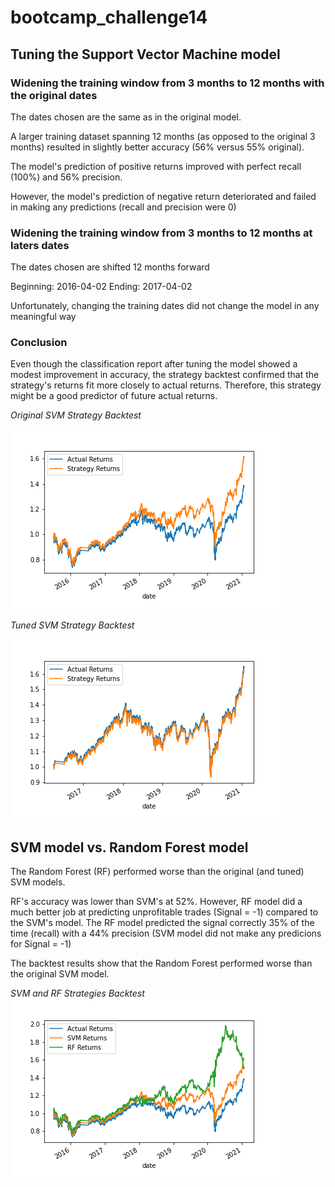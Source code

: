 # bootcamp_challenge14

## Tuning the Support Vector Machine model

### Widening the training window from 3 months to 12 months with the original dates

The dates chosen are the same as in the original model. 

A larger training dataset spanning 12 months (as opposed to the original 3 months) resulted in slightly better accuracy (56% versus 55% original). 

The model's prediction of positive returns improved with perfect recall (100%) and 56% precision.

However, the model's prediction of negative return deteriorated and failed in making any predictions (recall and precision were 0)

### Widening the training window from 3 months to 12 months at laters dates

The dates chosen are shifted 12 months forward

Beginning: 2016-04-02
Ending: 2017-04-02

Unfortunately, changing the training dates did not change the model in any meaningful way

### Conclusion

Even though the classification report after tuning the model showed a modest improvement in accuracy, the strategy backtest confirmed that the strategy's returns fit more closely to actual returns. Therefore, this strategy might be a good predictor of future actual returns.

<em>Original SVM Strategy Backtest</em>

![Original SVM](/Original_actual_strategy_cumreturns.png)

<em>Tuned SVM Strategy Backtest</em>

![Tuned SVM](/Tuned_actual_strategy_cumreturns.png)

## SVM model vs. Random Forest model

The Random Forest (RF) performed worse than the original (and tuned) SVM models. 

RF's accuracy was lower than SVM's at 52%. However, RF model did a much better job at predicting unprofitable trades (Signal = -1) compared to the SVM's model. The RF model predicted the signal correctly 35% of the time (recall) with a 44% precision (SVM model did not make any predicions for Signal = -1)

The backtest results show that the Random Forest performed worse than the original SVM model.

<em>SVM and RF Strategies Backtest</em>
![SVM-RF Comparison](/Comparison_actual_SVM_RF_cumreturns.png)